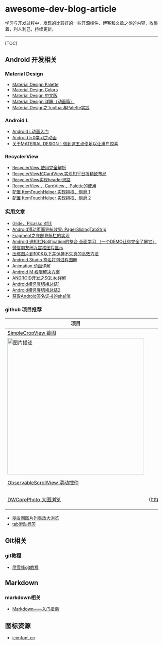 # awesome-dev-blog-article
学习与开发过程中，发现的比较好的一些开源控件、博客和文章之类的内容，收集着，利人利己，持续更新。

-----------------

[TOC]
  


## Android 开发相关

### Material Design
* [Material Design Palette ](http://www.materialpalette.com/purple/orange)
* [Material Design Colors](http://www.google.com/design/spec/style/color.html#color-color-palette)
* [Material Design 中文版](http://wiki.jikexueyuan.com/project/material-design/)
* [Material Design 详解（动画篇）](http://www.open-open.com/lib/view/open1416663769680.html)
* [Material Design之Toolbar与Palette实践](http://blog.csdn.net/jdsjlzx/article/details/41441083)


### Android L
* [Android L动画入门](http://blog.jobbole.com/77015/)
* [Android 5.0学习之动画](http://blog.csdn.net/ljx19900116/article/details/41806917)
* [关于MATERIAL DESIGN！做到这五点便足以让用户惊喜](http://www.uisdc.com/material-design-app-redesign)


### RecyclerView
* [RecyclerView 使用完全解析](http://blog.csdn.net/lmj623565791/article/details/45059587)
* [RecyclerView和CardView,实现知乎日报精致布局](http://www.mamicode.com/info-detail-841663.html)
* [RecyclerView实现header思路](http://www.jcodecraeer.com/a/anzhuokaifa/androidkaifa/2015/0722/3214.html)
* [RecyclerView 、CardView 、Palette的使用](http://blog.csdn.net/xyz_lmn/article/details/38735117)
* [配置 ItemTouchHelper 实现拖拽、侧滑 1](http://www.devtf.cn/?hmsr=toutiao.io&p=795&utm_medium=toutiao.io&utm_source=toutiao.io)
* [配置 ItemTouchHelper 实现拖拽、侧滑 2](http://www.devtf.cn/?hmsr=toutiao.io&p=795&utm_medium=toutiao.io&utm_source=toutiao.io)


### 实用文章
* [Glide、Picasso 对比](http://www.jcodecraeer.com/a/anzhuokaifa/androidkaifa/2015/0327/2650.html)
* [Android滑动页面导航效果: PagerSlidingTabStrip](http://blog.csdn.net/onlyonecoder/article/details/38402611)
* [Fragment之底部导航栏的实现](http://www.2cto.com/kf/201411/353139.html)
* [Android 通知栏Notification的整合 全面学习 （一个DEMO让你完全了解它）](http://blog.csdn.net/vipzjyno1/article/details/25248021)
* [微信朋友圈九宫格图片显示](http://www.eoeandroid.com/thread-565728-1-1.html?_dsign=4d52e7ef)
* [压缩图片到100K以下并保持不失真的高效方法](http://www.360doc.com/content/14/0428/17/11800748_372972179.shtml)
* [Android Studio 签名打包过程图解](http://www.open-open.com/lib/view/open1428024466553.html)
* [Animation 动画详解](http://blog.csdn.net/harvic880925/article/details/39996643)
* [Android M 权限解决方案](http://www.mobile-open.com/2015/85913.html)
* [ANDROID开发之SQLite详解](http://www.cnblogs.com/Excellent/archive/2011/11/19/2254888.html)
* [Android横竖屏切换总结1](http://blog.csdn.net/jiangxinyu/article/details/8600407)
* [Android横竖屏切换总结2](http://892848153.iteye.com/blog/1716344)
* [获取Android签名证书的sha1值](http://blog.csdn.net/harvic880925/article/details/17618743)


### github 项目推荐
| 项目  | 演示图    |  
| ------------- |:-------------:| 
|  [SimpleCropView 截图](https://github.com/IsseiAoki/SimpleCropView)      | 
<img src="https://raw.github.com/wiki/IsseiAoki/SimpleCropView/images/gif/demo_basic_usage.gif" width = "450" alt="图片描述" align=center /> | 
|  [ObservableScrollView 滑动控件](https://github.com/ksoichiro/Android-ObservableScrollView)      | ![](https://raw.githubusercontent.com/ksoichiro/Android-ObservableScrollView/master/samples/images/demo10.gif =200x200) | 
|  [DWCorePhoto 大图浏览](https://github.com/DavidWangTM/DWCorePhoto_Android)      | ![](https://raw.githubusercontent.com/DavidWangTM/DWCorePhoto_Android/master/ListShow.gif =200x200) | 

* [朋友圈图片列表放大浏览](https://github.com/DavidWangTM/DWCorePhoto_Android)
* [tab滑动标签](https://github.com/ksoichiro/Android-ObservableScrollView)



## Git相关

### git教程
* [廖雪峰git教程](http://www.liaoxuefeng.com/wiki/0013739516305929606dd18361248578c67b8067c8c017b000)




## Markdown

### markdown相关
* [Markdown——入门指南](http://www.jianshu.com/p/1e402922ee32)


## 图标资源
* [iconfont.cn](http://www.iconfont.cn/)


